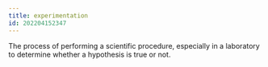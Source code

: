 ```yaml
---
title: experimentation
id: 202204152347
---
```


The process of performing a scientific procedure, especially in a laboratory to determine whether a hypothesis is true or not.
